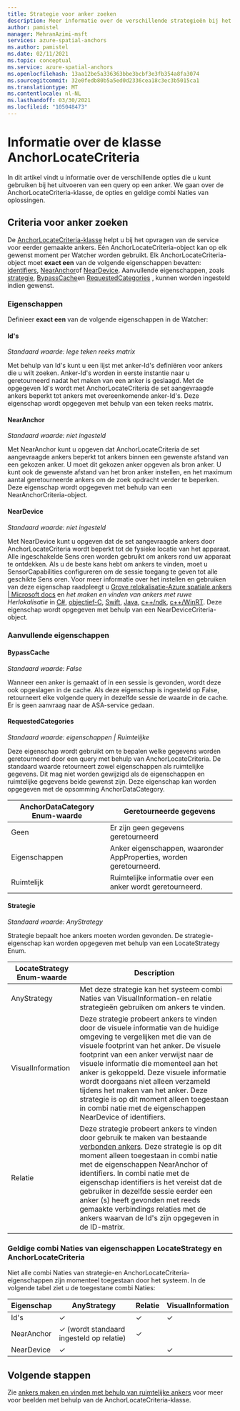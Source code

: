 ```yaml
---
title: Strategie voor anker zoeken
description: Meer informatie over de verschillende strategieën bij het aanroepen van de zoek-API
author: pamistel
manager: MehranAzimi-msft
services: azure-spatial-anchors
ms.author: pamistel
ms.date: 02/11/2021
ms.topic: conceptual
ms.service: azure-spatial-anchors
ms.openlocfilehash: 13aa12be5a336363bbe3bcbf3e3fb354a8fa3074
ms.sourcegitcommit: 32e0fedb80b5a5ed0d2336cea18c3ec3b5015ca1
ms.translationtype: MT
ms.contentlocale: nl-NL
ms.lasthandoff: 03/30/2021
ms.locfileid: "105048473"
---
```

# <a name="understanding-the-anchorlocatecriteria-class"></a>Informatie over de klasse AnchorLocateCriteria
In dit artikel vindt u informatie over de verschillende opties die u kunt gebruiken bij het uitvoeren van een query op een anker. We gaan over de AnchorLocateCriteria-klasse, de opties en geldige combi Naties van oplossingen.

## <a name="anchor-locate-criteria"></a>Criteria voor anker zoeken
De [AnchorLocateCriteria-klasse](/dotnet/api/microsoft.azure.spatialanchors.anchorlocatecriteria) helpt u bij het opvragen van de service voor eerder gemaakte ankers. Eén AnchorLocateCriteria-object kan op elk gewenst moment per Watcher worden gebruikt. Elk AnchorLocateCriteria-object moet **exact een** van de volgende eigenschappen bevatten: [identifiers](#identifiers), [NearAnchor](#nearanchor)of [NearDevice](#neardevice). Aanvullende eigenschappen, zoals [strategie](#strategy), [BypassCache](#bypasscache)en [RequestedCategories](#requestedcategories) , kunnen worden ingesteld indien gewenst. 

### <a name="properties"></a>Eigenschappen
Definieer **exact een** van de volgende eigenschappen in de Watcher:
#### <a name="identifiers"></a>Id's
*Standaard waarde: lege teken reeks matrix*

Met behulp van Id's kunt u een lijst met anker-Id's definiëren voor ankers die u wilt zoeken. Anker-Id's worden in eerste instantie naar u geretourneerd nadat het maken van een anker is geslaagd. Met de opgegeven Id's wordt met AnchorLocateCriteria de set aangevraagde ankers beperkt tot ankers met overeenkomende anker-Id's. Deze eigenschap wordt opgegeven met behulp van een teken reeks matrix. 

#### <a name="nearanchor"></a>NearAnchor
*Standaard waarde: niet ingesteld*

Met NearAnchor kunt u opgeven dat AnchorLocateCriteria de set aangevraagde ankers beperkt tot ankers binnen een gewenste afstand van een gekozen anker. U moet dit gekozen anker opgeven als bron anker. U kunt ook de gewenste afstand van het bron anker instellen, en het maximum aantal geretourneerde ankers om de zoek opdracht verder te beperken.
Deze eigenschap wordt opgegeven met behulp van een NearAnchorCriteria-object.

#### <a name="neardevice"></a>NearDevice
*Standaard waarde: niet ingesteld*

Met NearDevice kunt u opgeven dat de set aangevraagde ankers door AnchorLocateCriteria wordt beperkt tot de fysieke locatie van het apparaat. Alle ingeschakelde Sens oren worden gebruikt om ankers rond uw apparaat te ontdekken. Als u de beste kans hebt om ankers te vinden, moet u SensorCapabilities configureren om de sessie toegang te geven tot alle geschikte Sens oren. Voor meer informatie over het instellen en gebruiken van deze eigenschap raadpleegt u [Grove relokalisatie-Azure spatiale ankers | Microsoft docs](./coarse-reloc.md) en *het maken en vinden van ankers met ruwe Herlokalisatie* in [C#](../how-tos/set-up-coarse-reloc-unity.md), [objectief-C](../how-tos/set-up-coarse-reloc-unity.md), [Swift](../how-tos/set-up-coarse-reloc-swift.md), [Java](../how-tos/set-up-coarse-reloc-java.md), [c++/ndk](../how-tos/set-up-coarse-reloc-cpp-ndk.md), [c++/WinRT](../how-tos/set-up-coarse-reloc-cpp-winrt.md).
Deze eigenschap wordt opgegeven met behulp van een NearDeviceCriteria-object.

### <a name="additional-properties"></a>Aanvullende eigenschappen
#### <a name="bypasscache"></a>BypassCache
*Standaard waarde: False*

Wanneer een anker is gemaakt of in een sessie is gevonden, wordt deze ook opgeslagen in de cache.  Als deze eigenschap is ingesteld op False, retourneert elke volgende query in dezelfde sessie de waarde in de cache. Er is geen aanvraag naar de ASA-service gedaan.

#### <a name="requestedcategories"></a>RequestedCategories
*Standaard waarde: eigenschappen | Ruimtelijke*

Deze eigenschap wordt gebruikt om te bepalen welke gegevens worden geretourneerd door een query met behulp van AnchorLocateCriteria. De standaard waarde retourneert zowel eigenschappen als ruimtelijke gegevens. Dit mag niet worden gewijzigd als de eigenschappen en ruimtelijke gegevens beide gewenst zijn. Deze eigenschap kan worden opgegeven met de opsomming AnchorDataCategory.

AnchorDataCategory Enum-waarde | Geretourneerde gegevens
-----|------------
Geen | Er zijn geen gegevens geretourneerd
Eigenschappen| Anker eigenschappen, waaronder AppProperties, worden geretourneerd.
Ruimtelijk| Ruimtelijke informatie over een anker wordt geretourneerd.

#### <a name="strategy"></a>Strategie
*Standaard waarde: AnyStrategy*

Strategie bepaalt hoe ankers moeten worden gevonden. De strategie-eigenschap kan worden opgegeven met behulp van een LocateStrategy Enum.

LocateStrategy Enum-waarde | Description
---------------|------------
AnyStrategy | Met deze strategie kan het systeem combi Naties van VisualInformation-en relatie strategieën gebruiken om ankers te vinden. 
VisualInformation|Deze strategie probeert ankers te vinden door de visuele informatie van de huidige omgeving te vergelijken met die van de visuele footprint van het anker. De visuele footprint van een anker verwijst naar de visuele informatie die momenteel aan het anker is gekoppeld. Deze visuele informatie wordt doorgaans niet alleen verzameld tijdens het maken van het anker. Deze strategie is op dit moment alleen toegestaan in combi natie met de eigenschappen NearDevice of identifiers.
Relatie|Deze strategie probeert ankers te vinden door gebruik te maken van bestaande [verbonden ankers](./anchor-relationships-way-finding.md#connect-anchors). Deze strategie is op dit moment alleen toegestaan in combi natie met de eigenschappen NearAnchor of identifiers. In combi natie met de eigenschap identifiers is het vereist dat de gebruiker in dezelfde sessie eerder een anker (s) heeft gevonden met reeds gemaakte verbindings relaties met de ankers waarvan de Id's zijn opgegeven in de ID-matrix. 


### <a name="valid-combinations-of-locatestrategy-and-anchorlocatecriteria-properties"></a>Geldige combi Naties van eigenschappen LocateStrategy en AnchorLocateCriteria 

Niet alle combi Naties van strategie-en AnchorLocateCriteria-eigenschappen zijn momenteel toegestaan door het systeem. In de volgende tabel ziet u de toegestane combi Naties:



Eigenschap | AnyStrategy | Relatie | VisualInformation
-------- | ------------|--------------|-------------------
Id's | &check;    | &check;     | &check;
NearAnchor  | &check;   (wordt standaard ingesteld op relatie) | &check;    | 
NearDevice  | &check;    |   | &check;




## <a name="next-steps"></a>Volgende stappen

Zie [ankers maken en vinden met behulp van ruimtelijke ankers](../create-locate-anchors-overview.md) voor meer voor beelden met behulp van de AnchorLocateCriteria-klasse.